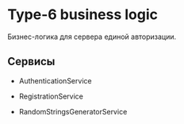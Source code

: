 # Type-6 business logic

Бизнес-логика для сервера единой авторизации.

## Сервисы

* AuthenticationService

* RegistrationService

* RandomStringsGeneratorService